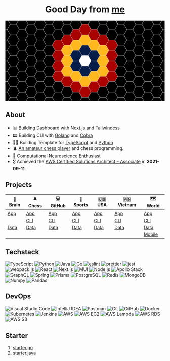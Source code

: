 <div align="center">
  <h1>Good Day from <a href="https://hieudoanm.github.io">me</a></h1>
</div>

<img src="./images/cover.jpg" alt="Cover" style="max-width: 100%" />

## About

- 📊 Building Dashboard with [Next.js](https://nextjs.org/) and [Tailwindcss](https://tailwindcss.com)
- 📟 Building CLI with [Golang](https://go.dev/) and [Cobra](https://cobra.dev/)
- 👨‍💻 Building Template for [TypeScript][organisation-typescript] and [Python][organisation-python]
- ♟️ [An amateur chess player](https://www.chess.com/member/thedarkknighttrilogy) and chess programming.
- 🧠 Computational Neuroscience Enthusiast
- 🎖️ Achieved the [AWS Certified Solutions Architect – Associate](https://www.credly.com/badges/a427ccdc-fc44-4874-a422-21d772e0e4b3?source=linked_in_profile) in **2021-09-11**.

## Projects

| 🧠 Brain           | ♟️ Chess           | 💻 GitHub           | 🏅 Sports           | 🇺🇸 USA           | 🇻🇳 Vietnam           | 🗺️ World               |
| ------------------ | ------------------ | ------------------- | ------------------- | ---------------- | -------------------- | ---------------------- |
| [App][app-brain]   | [App][app-chess]   | [App][app-github]   | [App][app-sports]   | [App][app-usa]   | [App][app-vietnam]   | [App][app-world]       |
|                    | [CLI][cli-chess]   | [CLI][cli-github]   | [CLI][cli-sports]   | [CLI][cli-usa]   | [CLI][cli-vietnam]   | [CLI][cli-world]       |
| [Data][data-brain] | [Data][data-chess] | [Data][data-github] | [Data][data-sports] | [Data][data-usa] | [Data][data-vietnam] | [Data][data-world]     |
|                    |                    |                     |                     |                  |                      | [Mobile][mobile-world] |

## Techstack

<p>
  <img src="https://raw.githubusercontent.com/get-icon/geticon/master/icons/typescript-icon.svg" alt="TypeScript" width="32px" height="32px" />
  <img src="https://raw.githubusercontent.com/get-icon/geticon/master/icons/python.svg" alt="Python" width="32px" height="32px" />
  <img src="https://raw.githubusercontent.com/get-icon/geticon/master/icons/java.svg" alt="Java" width="32px" height="32px" />
  <img src="https://raw.githubusercontent.com/get-icon/geticon/master/icons/go.svg" alt="Go" width="32px" height="32px" />
  <img src="https://raw.githubusercontent.com/get-icon/geticon/master/icons/eslint.svg" alt="eslint" width="32px" height="32px" />
  <img src="https://raw.githubusercontent.com/get-icon/geticon/master/icons/prettier.svg" alt="prettier" width="32px" height="32px" />
  <img src="https://raw.githubusercontent.com/get-icon/geticon/master/icons/jest.svg" alt="jest" width="32px" height="32px" />
  <img src="https://raw.githubusercontent.com/get-icon/geticon/master/icons/webpack.svg" alt="webpack.js" width="32px" height="32px" />
  <img src="https://raw.githubusercontent.com/get-icon/geticon/master/icons/react.svg" alt="React" width="32px" height="32px" />
  <img src="https://raw.githubusercontent.com/get-icon/geticon/master/icons/nextjs-icon.svg" alt="Next.js" width="32px" height="32px" />
  <img src="https://raw.githubusercontent.com/get-icon/geticon/master/icons/material-ui.svg" alt="MUI" width="32px" height="32px" />
  <img src="https://raw.githubusercontent.com/get-icon/geticon/master/icons/nodejs-icon.svg" alt="Node.js" width="32px" height="32px" />
  <img src="https://raw.githubusercontent.com/get-icon/geticon/master/icons/apollostack.svg" alt="Apollo Stack" width="32px" height="32px" />
  <img src="https://raw.githubusercontent.com/get-icon/geticon/master/icons/graphql.svg" alt="GraphQL" width="32px" height="32px" />
  <img src="https://raw.githubusercontent.com/get-icon/geticon/master/icons/spring.svg" alt="Spring" width="32px" height="32px" />
  <img src="https://raw.githubusercontent.com/get-icon/geticon/master/icons/prisma.svg" alt="Prisma" width="32px" height="32px" />
  <img src="https://raw.githubusercontent.com/get-icon/geticon/master/icons/postgresql.svg" alt="PostgreSQL" width="32px" height="32px" />
  <img src="https://raw.githubusercontent.com/get-icon/geticon/master/icons/redis.svg" alt="Redis" width="32px" height="32px" />
  <img src="https://raw.githubusercontent.com/get-icon/geticon/master/icons/mongodb-icon.svg" alt="MongoDB" width="32px" height="32px" />
  <img src="https://raw.githubusercontent.com/get-icon/geticon/master/icons/numpy-icon.svg" alt="Numpy" width="32px" height="32px" />
  <img src="https://raw.githubusercontent.com/get-icon/geticon/master/icons/pandas-icon.svg" alt="Pandas" width="32px" height="32px" />
</p>

## DevOps

<p>
  <img src="https://raw.githubusercontent.com/get-icon/geticon/master/icons/visual-studio-code.svg" alt="Visual Studio Code" width="32px" height="32px" />
  <img src="https://raw.githubusercontent.com/get-icon/geticon/master/icons/intellij-idea.svg" alt="IntelliJ IDEA" width="32px" height="32px" />
  <img src="https://raw.githubusercontent.com/get-icon/geticon/master/icons/postman.svg" alt="Postman" width="32px" height="32px" />
  <img src="https://raw.githubusercontent.com/get-icon/geticon/master/icons/git-icon.svg" alt="Git" width="32px" height="32px" />
  <img src="https://raw.githubusercontent.com/get-icon/geticon/master/icons/github-icon.svg" alt="GitHub" width="32px" height="32px" />
  <img src="https://raw.githubusercontent.com/get-icon/geticon/master/icons/docker-icon.svg" alt="Docker" width="32px" height="32px" />
  <img src="https://raw.githubusercontent.com/get-icon/geticon/master/icons/kubernetes.svg" alt="Kubernetes" width="32px" height="32px" />
  <img src="https://raw.githubusercontent.com/get-icon/geticon/master/icons/jenkins.svg" alt="Jenkins" width="32px" height="32px" />
  <img src="https://raw.githubusercontent.com/get-icon/geticon/master/icons/aws.svg" alt="AWS" width="32px" height="32px" />
  <img src="https://raw.githubusercontent.com/get-icon/geticon/master/icons/aws-ec2.svg" alt="AWS EC2" width="32px" height="32px" />
  <img src="https://raw.githubusercontent.com/get-icon/geticon/master/icons/aws-lambda.svg" alt="AWS Lambda" width="32px" height="32px" />
  <img src="https://raw.githubusercontent.com/get-icon/geticon/master/icons/aws-rds.svg" alt="AWS RDS" width="32px" height="32px" />
  <img src="https://raw.githubusercontent.com/get-icon/geticon/master/icons/aws-s3.svg" alt="AWS S3" width="32px" height="32px" />
</p>

## Starter

1. [starter.go](https://github.com/hieudoanm/starter.go)
2. [starter.java](https://github.com/hieudoanm/starter.java)

[app-brain]: https://github.com/hieudoanm/app.brain
[app-chess]: https://github.com/hieudoanm/app.chess
[app-github]: https://github.com/hieudoanm/app.github
[app-sports]: https://github.com/hieudoanm/app.sports
[app-usa]: https://github.com/hieudoanm/app.usa
[app-vietnam]: https://github.com/hieudoanm/app.vietnam
[app-world]: https://github.com/hieudoanm/app.world
[cli-chess]: https://github.com/hieudoanm/cli.chess
[cli-github]: https://github.com/hieudoanm/cli.github
[cli-sports]: https://github.com/hieudoanm/cli.sports
[cli-usa]: https://github.com/hieudoanm/cli.usa
[cli-vietnam]: https://github.com/hieudoanm/cli.vietnam
[cli-world]: https://github.com/hieudoanm/cli.world
[data-brain]: https://github.com/hieudoanm/data.brain
[data-chess]: https://github.com/hieudoanm/data.chess
[data-github]: https://github.com/hieudoanm/data.github
[data-sports]: https://github.com/hieudoanm/data.sports
[data-usa]: https://github.com/hieudoanm/data.usa
[data-vietnam]: https://github.com/hieudoanm/data.vietnam
[data-world]: https://github.com/hieudoanm/data.world
[mobile-world]: https://github.com/hieudoanm/mobile.world
[organisation-python]: https://github.com/houseofpython3
[organisation-typescript]: https://github.com/houseoftypescript
